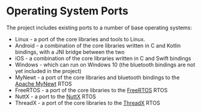 Operating System Ports
======================

The project includes existing ports to a number of base operating systems:

  * Linux - a port of the core libraries and tools to Linux.
  * Android - a combination of the core libraries written in C and Kotlin 
    bindings, with a JNI bridge between the two
  * iOS - a combination of the core libraries written in C and Swift bindings
  * Windows - which can run on Windows 10 (the bluetooth bindings are not yet
    included in the project)
  * MyNewt - a port of the core libraries and bluetooth bindings to the 
    [Apache MyNewt](https://mynewt.apache.org/) RTOS
  * FreeRTOS - a port of the core libraries to the [FreeRTOS](https://www.freertos.org/) RTOS
  * NuttX - a port to the [NuttX](https://nuttx.apache.org/) RTOS
  * ThreadX - a port of the core libraries to the [ThreadX](https://rtos.com/solutions/threadx/real-time-operating-system/) RTOS
